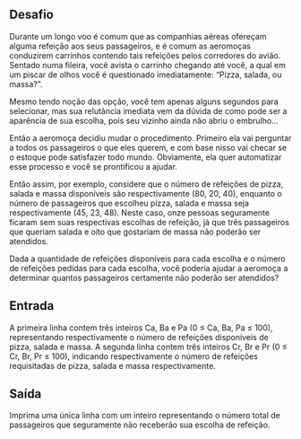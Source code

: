 ## Desafio

Durante um longo voo é comum que as companhias aéreas ofereçam alguma
refeição aos seus passageiros, e é comum as aeromoças conduzirem carrinhos
contendo tais refeições pelos corredores do avião. Sentado numa fileira, você
avista o carrinho chegando até você, a qual em um piscar de olhos você é
questionado imediatamente: “Pizza, salada, ou massa?”.

Mesmo tendo noção das opção, você tem apenas alguns segundos para selecionar,
mas sua relutância imediata vem da dúvida de como pode ser a aparência de sua
escolha, pois seu vizinho ainda não abriu o embrulho…

Então a aeromoça decidiu mudar o procedimento. Primeiro ela vai perguntar a
todos os passageiros o que eles querem, e com base nisso vai checar se o
estoque pode satisfazer todo mundo. Obviamente, ela quer automatizar esse
processo e você se prontificou a ajudar.

Então assim, por exemplo, considere que o número de refeições de pizza, salada
e massa disponíveis são respectivamente (80, 20, 40), enquanto o número de
passageiros que escolheu pizza, salada e massa seja respectivamente (45, 23,
    48). Neste caso, onze pessoas seguramente ficaram sem suas respectivas
    escolhas de refeição, já que três passageiros que queriam salada e oito
    que gostariam de massa não poderão ser atendidos.

Dada a quantidade de refeições disponíveis para cada escolha e o número de
refeições pedidas para cada escolha, você poderia ajudar a aeromoça a
determinar quantos passageiros certamente não poderão ser atendidos?

## Entrada

A primeira linha contem três inteiros Ca, Ba e Pa (0 ≤ Ca, Ba, Pa ≤ 100),
representando respectivamente o número de refeições disponiveis de pizza,
salada e massa. A segunda linha contem três inteiros Cr, Br e Pr (0 ≤ Cr, Br,
    Pr ≤ 100), indicando respectivamente o número de refeições requisitadas
    de pizza, salada e massa respectivamente.

## Saída

Imprima uma única linha com um inteiro representando o número total de
passageiros que seguramente não receberão sua escolha de refeição.